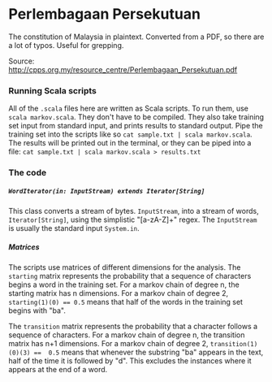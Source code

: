 Perlembagaan Persekutuan
========================

The constitution of Malaysia in plaintext. Converted from a PDF, so there are a lot of typos. Useful for grepping.

Source: http://cpps.org.my/resource_centre/Perlembagaan_Persekutuan.pdf

### Running Scala scripts

All of the `.scala` files here are written as Scala scripts. To run them, use `scala markov.scala`. They don't have 
to be compiled. They also take training set input from standard input, and prints results to standard output. Pipe 
the training set into the scripts like so `cat sample.txt | scala markov.scala`. The results will be printed out in 
the terminal, or they can be piped into a file: `cat sample.txt | scala markov.scala > results.txt`

### The code

##### `WordIterator(in: InputStream) extends Iterator[String]`

This class converts a stream of bytes. `InputStream`, into a stream of words, `Iterator[String]`, using the 
simplistic "[a-zA-Z]+" regex. The `InputStream` is usually the standard input `System.in`.

##### Matrices

The scripts use matrices of different dimensions for the analysis. The `starting` matrix represents the probability 
that a sequence of characters begins a word in the training set. For a markov chain of degree n, the starting matrix 
has n dimensions. For a markov chain of degree 2, `starting(1)(0) == 0.5` means that half of the words in the 
training set begins with "ba".

The `transition` matrix represents the probability that a character follows a sequence of characters. For a markov 
chain of degree n, the transition matrix has n+1 dimensions. For a markov chain of degree 2, `transition(1)(0)(3) == 
0.5` means that whenever the substring "ba" appears in the text, half of the time it is followed by "d". This 
excludes the instances where it appears at the end of a word.

